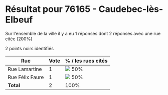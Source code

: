# Résultat pour 76165 - Caudebec-lès-Elbeuf

Sur l'ensemble de la ville il y a eu 1 réponses dont 2 réponses avec une rue citée (200%)

2 points noirs identifiés

| Rue | Vote | % / les rues cités|
|-----|------|-------------------|
| Rue Lamartine | 1 | <img src="../../img/bar_50.gif" />&nbsp;50%|
| Rue Félix Faure | 1 | <img src="../../img/bar_50.gif" />&nbsp;50%|
| **Total** | 2 | 100%|
